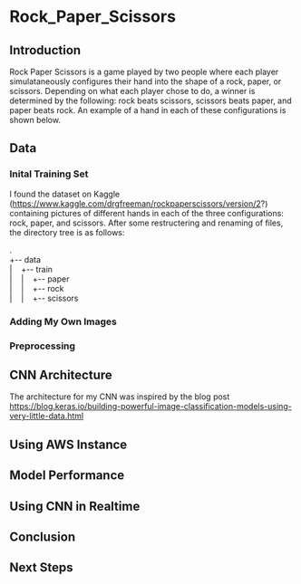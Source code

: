 # Rock_Paper_Scissors

## Introduction

Rock Paper Scissors is a game played by two people where each player simulataneously configures their hand into the shape of a rock, paper, or scissors. Depending on what each player chose to do, a winner is determined by the following: rock beats scissors, scissors beats paper, and paper beats rock. An example of a hand in each of these configurations is shown below.

## Data
### Inital Training Set
I found the dataset on Kaggle (https://www.kaggle.com/drgfreeman/rockpaperscissors/version/2?) containing pictures of different hands in each of the three configurations: rock, paper, and scissors. After some restructering and renaming of files, the directory tree is as follows:

.<br />
+-- data <br />
|&nbsp;&nbsp;&nbsp;&nbsp;+-- train<br />
|&nbsp;&nbsp;&nbsp;&nbsp;|&nbsp;&nbsp;&nbsp;&nbsp;+-- paper<br />
|&nbsp;&nbsp;&nbsp;&nbsp;|&nbsp;&nbsp;&nbsp;&nbsp;+-- rock<br />
|&nbsp;&nbsp;&nbsp;&nbsp;|&nbsp;&nbsp;&nbsp;&nbsp;+-- scissors<br />

### Adding My Own Images

### Preprocessing


## CNN Architecture
The architecture for my CNN was inspired by the blog post https://blog.keras.io/building-powerful-image-classification-models-using-very-little-data.html

## Using AWS Instance

## Model Performance

## Using CNN in Realtime

## Conclusion

## Next Steps
